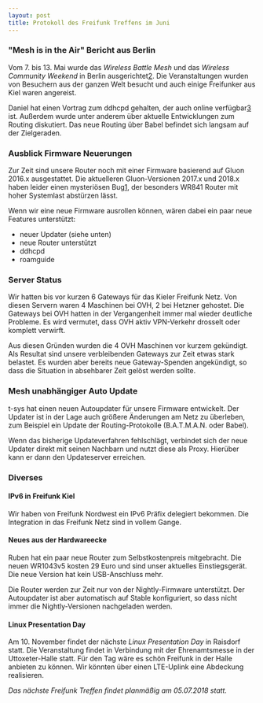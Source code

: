 ```yaml
---
layout: post
title: Protokoll des Freifunk Treffens im Juni
---
```

### "Mesh is in the Air" Bericht aus Berlin
Vom 7. bis 13. Mai wurde das *Wireless Battle Mesh* und das *Wireless Community Weekend* in Berlin ausgerichtet[2]. Die Veranstaltungen wurden von Besuchern aus der ganzen Welt besucht und auch einige Freifunker aus Kiel waren angereist.

Daniel hat einen Vortrag zum ddhcpd gehalten, der auch online verfügbar[3] ist. Außerdem wurde unter anderem über aktuelle Entwicklungen zum Routing diskutiert. Das neue Routing über Babel befindet sich langsam auf der Zielgeraden.

### Ausblick Firmware Neuerungen
Zur Zeit sind unsere Router noch mit einer Firmware basierend auf Gluon 2016.x ausgestattet.
Die aktuelleren Gluon-Versionen 2017.x und 2018.x haben leider einen mysteriösen Bug[1], der
besonders WR841 Router mit hoher Systemlast abstürzen lässt.

Wenn wir eine neue Firmware ausrollen können, wären dabei ein paar neue Features unterstützt:
  - neuer Updater (siehe unten)
  - neue Router unterstützt
  - ddhcpd
  - roamguide

### Server Status
Wir hatten bis vor kurzen 6 Gateways für das Kieler Freifunk Netz. Von diesen Servern waren 4 Maschinen bei OVH, 2 bei Hetzner gehostet.
Die Gateways bei OVH hatten in der Vergangenheit immer mal wieder deutliche Probleme.
Es wird vermutet, dass OVH aktiv VPN-Verkehr drosselt oder komplett verwirft.

Aus diesen Gründen wurden die 4 OVH Maschinen vor kurzem gekündigt. 
Als Resultat sind unsere verbleibenden Gateways zur Zeit etwas stark belastet. 
Es wurden aber bereits neue Gateway-Spenden angekündigt, so dass die Situation in absehbarer Zeit gelöst werden sollte.

### Mesh unabhängiger Auto Update
t-sys hat einen neuen Autoupdater für unsere Firmware entwickelt.
Der Updater ist in der Lage auch größere Änderungen am Netz zu überleben,
zum Beispiel ein Update der Routing-Protokolle (B.A.T.M.A.N. oder Babel).

Wenn das bisherige Updateverfahren fehlschlägt, verbindet sich der neue Updater direkt mit seinen
Nachbarn und nutzt diese als Proxy. Hierüber kann er dann den Updateserver erreichen.

### Diverses
#### IPv6 in Freifunk Kiel
Wir haben von Freifunk Nordwest ein IPv6 Präfix delegiert bekommen. Die Integration in das Freifunk Netz sind in vollem Gange.

#### Neues aus der Hardwareecke
Ruben hat ein paar neue Router zum Selbstkostenpreis mitgebracht. Die neuen WR1043v5 kosten 29 Euro und sind unser aktuelles Einstiegsgerät. Die neue Version hat kein USB-Anschluss mehr.

Die Router werden zur Zeit nur von der Nightly-Firmware unterstützt. Der Autoupdater ist aber automatisch auf Stable konfiguriert, so dass nicht immer die Nightly-Versionen nachgeladen werden.

#### Linux Presentation Day
Am 10. November findet der nächste *Linux Presentation Day* in Raisdorf statt.
Die Veranstaltung findet in Verbindung mit der Ehrenamtsmesse in der Uttoxeter-Halle statt.
Für den Tag wäre es schön Freifunk in der Halle anbieten zu können. 
Wir könnten über einen LTE-Uplink eine Abdeckung realisieren.

*Das nächste Freifunk Treffen findet planmäßig am 05.07.2018 statt.*

 [1]: https://github.com/freifunk-gluon/gluon/issues/1243
 [2]: https://www.wireless-meshup.org
 [3]: https://media.freifunk.net/v/distributed-dhcp-daemon
